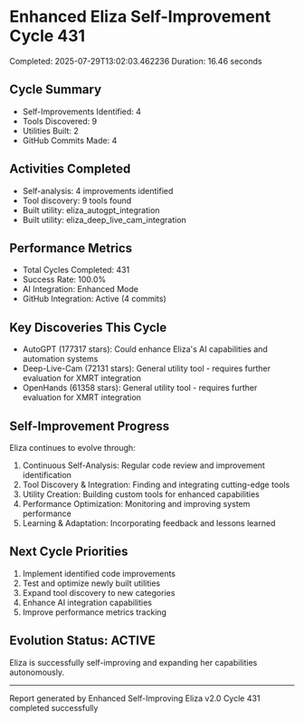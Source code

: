 # Enhanced Eliza Self-Improvement Cycle 431
Completed: 2025-07-29T13:02:03.462236
Duration: 16.46 seconds

## Cycle Summary
- Self-Improvements Identified: 4
- Tools Discovered: 9
- Utilities Built: 2
- GitHub Commits Made: 4

## Activities Completed
- Self-analysis: 4 improvements identified
- Tool discovery: 9 tools found
- Built utility: eliza_autogpt_integration
- Built utility: eliza_deep_live_cam_integration

## Performance Metrics
- Total Cycles Completed: 431
- Success Rate: 100.0%
- AI Integration: Enhanced Mode
- GitHub Integration: Active (4 commits)

## Key Discoveries This Cycle
- AutoGPT (177317 stars): Could enhance Eliza's AI capabilities and automation systems
- Deep-Live-Cam (72131 stars): General utility tool - requires further evaluation for XMRT integration
- OpenHands (61358 stars): General utility tool - requires further evaluation for XMRT integration

## Self-Improvement Progress
Eliza continues to evolve through:
1. Continuous Self-Analysis: Regular code review and improvement identification
2. Tool Discovery & Integration: Finding and integrating cutting-edge tools
3. Utility Creation: Building custom tools for enhanced capabilities
4. Performance Optimization: Monitoring and improving system performance
5. Learning & Adaptation: Incorporating feedback and lessons learned

## Next Cycle Priorities
1. Implement identified code improvements
2. Test and optimize newly built utilities
3. Expand tool discovery to new categories
4. Enhance AI integration capabilities
5. Improve performance metrics tracking

## Evolution Status: ACTIVE
Eliza is successfully self-improving and expanding her capabilities autonomously.

---
Report generated by Enhanced Self-Improving Eliza v2.0
Cycle 431 completed successfully
